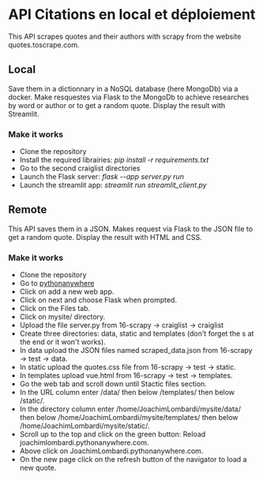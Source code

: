 # API Citations en local et déploiement

This API scrapes quotes and their authors with scrapy from the website quotes.toscrape.com.

## Local

Save them in a dictionnary in a NoSQL database (here MongoDb) via a docker.
Make resquestes via Flask to the MongoDb to achieve researches by word or author
or to get a random quote.
Display the result with Streamlit.

### Make it works

* Clone the repository
* Install the required librairies: *pip install -r requirements.txt*
* Go to the second craiglist directories
* Launch the Flask server: *flask --app server.py run*
* Launch the streamlit app: *streamlit run streamlit_client.py*

## Remote

This API saves them in a JSON.
Makes request via Flask to the JSON file to get a random quote.
Display the result with HTML and CSS.

### Make it works

* Clone the repository
* Go to [pythonanywhere](https://www.pythonanywhere.com/)
* Click on add a new web app.
* Click on next and choose Flask when prompted.
* Click on the Files tab.
* Click on mysite/ directory.
* Upload the file server.py from 16-scrapy -> craiglist -> craiglist 
* Create three directories: data, static and templates (don't forget the s at the end or it won't works).
* In data upload the JSON files named scraped_data.json from 16-scrapy -> test -> data.
* In static upload the quotes.css file from 16-scrapy -> test -> static.
* In templates upload vue.html from 16-scrapy -> test -> templates.
* Go the web tab and scroll down until Stactic files section.
* In the URL column enter /data/ then below /templates/ then below /static/.
* In the directory column enter /home/JoachimLombardi/mysite/data/ then below /home/JoachimLombardi/mysite/templates/ then below /home/JoachimLombardi/mysite/static/.
* Scroll up to the top and click on the green button: Reload joachimlombardi.pythonanywhere.com.
* Above click on JoachimLombardi.pythonanywhere.com.
* On the new page click on the refresh button of the navigator to load a new quote.
